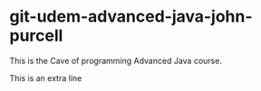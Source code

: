 # git-udem-advanced-java-john-purcell

This is the Cave of programming Advanced Java course.

This is an extra line
